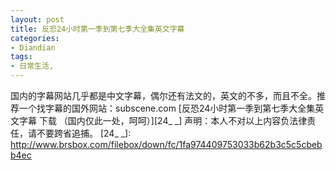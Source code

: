 ```yaml
---
layout: post
title: 反恐24小时第一季到第七季大全集英文字幕
categories:
- Diandian
tags:
- 日常生活, 
---
```

国内的字幕网站几乎都是中文字幕，偶尔还有法文的，英文的不多，而且不全。推荐一个找字幕的国外网站：subscene.com \[反恐24小时第一季到第七季大全集英文字幕 下载 （国内仅此一处，呵呵）\]\[24\_ \_\] 声明：本人不对以上内容负法律责任，请不要跨省追捕。 \[24\_ \_\]: http://www.brsbox.com/filebox/down/fc/1fa974409753033b62b3c5c5cbebb4ec